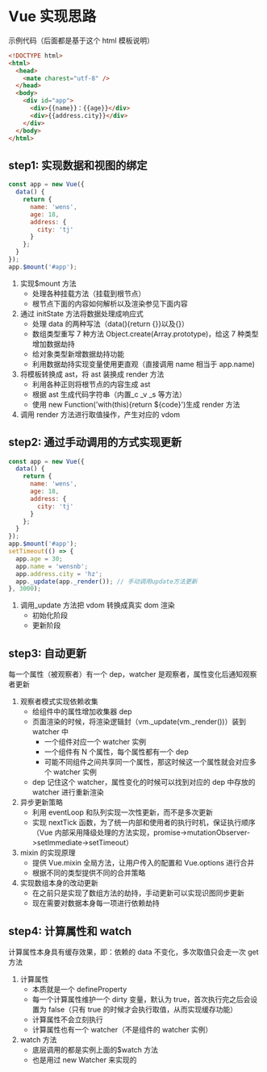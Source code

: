 # Vue 实现思路

示例代码（后面都是基于这个 html 模板说明）

```html
<!DOCTYPE html>
<html>
  <head>
    <mate charest="utf-8" />
  </head>
  <body>
    <div id="app">
      <div>{{name}}：{{age}}</div>
      <div>{{address.city}}</div>
    </div>
  </body>
</html>
```

## step1: 实现数据和视图的绑定

```javascript
const app = new Vue({
  data() {
    return {
      name: 'wens',
      age: 18,
      address: {
        city: 'tj'
      }
    };
  }
});
app.$mount('#app');
```

1. 实现$mount 方法
   - 处理各种挂载方法（挂载到根节点）
   - 根节点下面的内容如何解析以及渲染参见下面内容
2. 通过 initState 方法将数据处理成响应式
   - 处理 data 的两种写法（data(){return {}}以及{}）
   - 数组类型重写 7 种方法 Object.create(Array.prototype)，给这 7 种类型增加数据劫持
   - 给对象类型新增数据劫持功能
   - 利用数据劫持实现变量使用更直观（直接调用 name 相当于 app.name)
3. 将模板转换成 ast，将 ast 装换成 render 方法
   - 利用各种正则将根节点的内容生成 ast
   - 根据 ast 生成代码字符串（内置\_c \_v \_s 等方法）
   - 使用 new Function('with(this){return ${code}')生成 render 方法
4. 调用 render 方法进行取值操作，产生对应的 vdom

## step2: 通过手动调用的方式实现更新

```javascript
const app = new Vue({
  data() {
    return {
      name: 'wens',
      age: 18,
      address: {
        city: 'tj'
      }
    };
  }
});
app.$mount('#app');
setTimeout(() => {
  app.age = 30;
  app.name = 'wensnb';
  app.address.city = 'hz';
  app._update(app._render()); // 手动调用update方法更新
}, 3000);
```

1. 调用\_update 方法把 vdom 转换成真实 dom 渲染
   - 初始化阶段
   - 更新阶段

## step3: 自动更新

每一个属性（被观察者）有一个 dep，watcher 是观察者，属性变化后通知观察者更新

1. 观察者模式实现依赖收集
   - 给组件中的属性增加收集器 dep
   - 页面渲染的时候，将渲染逻辑封（vm.\_update(vm.\_render())）装到 watcher 中
     - 一个组件对应一个 watcher 实例
     - 一个组件有 N 个属性，每个属性都有一个 dep
     - 可能不同组件之间共享同一个属性，那这时候这一个属性就会对应多个 watcher 实例
   - dep 记住这个 watcher，属性变化的时候可以找到对应的 dep 中存放的 watcher 进行重新渲染
2. 异步更新策略
   - 利用 eventLoop 和队列实现一次性更新，而不是多次更新
   - 实现 nextTick 函数，为了统一内部和使用者的执行时机，保证执行顺序（Vue 内部采用降级处理的方法实现，promise->mutationObserver->setImmediate->setTimeout）
3. mixin 的实现原理
   - 提供 Vue.mixin 全局方法，让用户传入的配置和 Vue.options 进行合并
   - 根据不同的类型提供不同的合并策略
4. 实现数组本身的改动更新
   - 在之前只是实现了数组方法的劫持，手动更新可以实现识图同步更新
   - 现在需要对数据本身每一项进行依赖劫持

## step4: 计算属性和 watch

计算属性本身具有缓存效果，即：依赖的 data 不变化，多次取值只会走一次 get 方法

1. 计算属性
   - 本质就是一个 defineProperty
   - 每一个计算属性维护一个 dirty 变量，默认为 true，首次执行完之后会设置为 false（只有 true 的时候才会执行取值，从而实现缓存功能）
   - 计算属性不会立刻执行
   - 计算属性也有一个 watcher（不是组件的 watcher 实例）
2. watch 方法
   - 底层调用的都是实例上面的$watch 方法
   - 也是用过 new Watcher 来实现的
